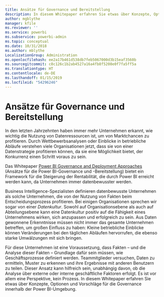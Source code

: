 ```yaml
---
title: Ansätze für Governance und Bereitstellung
description: In diesem Whitepaper erfahren Sie etwas über Konzepte, Optionen und Vorschläge für die Governance innerhalb der Power BI-Umgebung.
author: mgblythe
manager: kfile
ms.reviewer: ''
ms.service: powerbi
ms.subservice: powerbi-admin
ms.topic: conceptual
ms.date: 10/31/2018
ms.author: mblythe
LocalizationGroup: Administration
ms.openlocfilehash: ee2a17b461d538db7feb5067000d3b15eaf3560b
ms.sourcegitcommit: c8c126c1b2ab4527a16a4fb8f5208e0f7fa5ff5a
ms.translationtype: HT
ms.contentlocale: de-DE
ms.lasthandoff: 01/15/2019
ms.locfileid: "54296246"
---
```

# <a name="governance-and-deployment-approaches"></a>Ansätze für Governance und Bereitstellung

In den letzten Jahrzehnten haben immer mehr Unternehmen erkannt, wie wichtig die Nutzung von Datenressourcen ist, um von Marktchancen zu profitieren. Durch Wettbewerbsanalysen oder Einblicke in betriebliche Abläufe verstehen viele Organisationen jetzt, dass sie von einer Datenstrategie profitieren können, da sie eine Möglichkeit bietet, der Konkurrenz einen Schritt voraus zu sein.  

Das Whitepaper [Power BI Governance and Deployment Approaches](http://go.microsoft.com/fwlink/?LinkId=785915&clcid=0x409) (Ansätze für die Power BI-Governance und -Bereitstellung) bietet ein Framework für die Steigerung der Rentabilität, die durch Power BI erreicht werden kann, da Unternehmen immer datenbewusster werden.

Business Intelligence-Spezialisten definieren datenbewusste Unternehmen als solche Unternehmen, die von der Nutzung von Fakten beim Entscheidungsprozess profitieren.  Bei einigen Organisationen sprechen wir sogar von einer *Datenkultur*. Sowohl auf Organisationsebene als auch auf Abteilungsebene kann eine Datenkultur positiv auf die Fähigkeit eines Unternehmens wirken, sich anzupassen und erfolgreich zu sein.  Aus Daten gewonnene Erkenntnisse müssen nicht immer das gesamte Unternehmen betreffen, um großen Einfluss zu haben: Kleine betriebliche Einblicke können Veränderungen bei den täglichen Abläufen hervorrufen, die ebenso starke Umwälzungen mit sich bringen.

Für diese Unternehmen ist eine Voraussetzung, dass Fakten – und die Analyse dieser Fakten – Grundlage dafür sein müssen, wie Geschäftsprozesse definiert werden. Teammitglieder versuchen, Daten zu ermitteln, Muster zu erkennen und ihre Ergebnisse mit anderen Benutzern zu teilen. Dieser Ansatz kann hilfreich sein, unabhängig davon, ob die Analyse über externe oder interne geschäftliche Faktoren erfolgt. Es ist vor allem eine Perspektive, kein Prozess. In diesem Whitepaper erfahren Sie etwas über Konzepte, Optionen und Vorschläge für die Governance innerhalb der Power BI-Umgebung.


